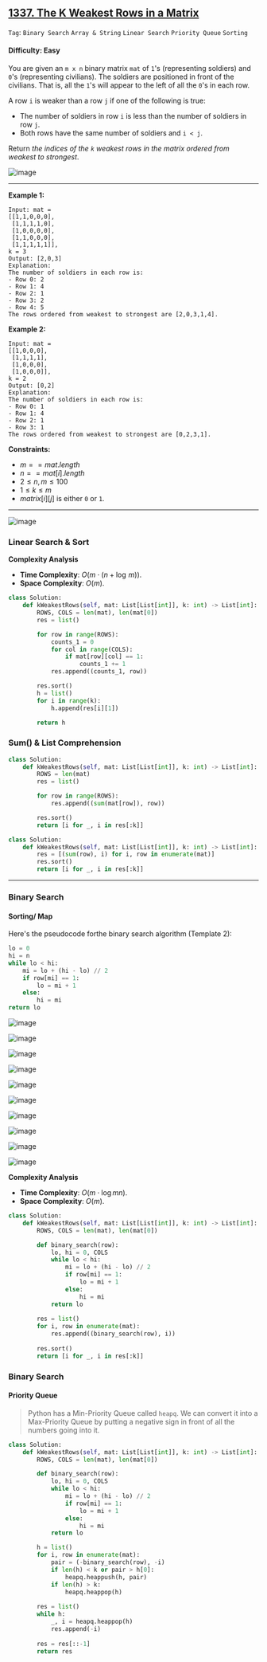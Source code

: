 ## [1337. The K Weakest Rows in a Matrix](https://leetcode.com/problems/the-k-weakest-rows-in-a-matrix)

```Tag```: ```Binary Search``` ```Array & String``` ```Linear Search``` ```Priority Queue``` ```Sorting``` 

#### Difficulty: Easy

You are given an ```m x n``` binary matrix ```mat``` of ```1```'s (representing soldiers) and ```0```'s (representing civilians). The soldiers are positioned in front of the civilians. That is, all the ```1```'s will appear to the left of all the ```0```'s in each row.

A row ```i``` is weaker than a row ```j``` if one of the following is true:

- The number of soldiers in row ```i``` is less than the number of soldiers in row ```j```.
- Both rows have the same number of soldiers and ```i < j```.

Return _the indices of the ```k``` weakest rows in the matrix ordered from weakest to strongest_.

![image](https://github.com/quananhle/Python/assets/35042430/0b7c6992-1cea-4832-8dde-92fa8520c754)

---

__Example 1:__
```
Input: mat = 
[[1,1,0,0,0],
 [1,1,1,1,0],
 [1,0,0,0,0],
 [1,1,0,0,0],
 [1,1,1,1,1]], 
k = 3
Output: [2,0,3]
Explanation: 
The number of soldiers in each row is: 
- Row 0: 2 
- Row 1: 4 
- Row 2: 1 
- Row 3: 2 
- Row 4: 5 
The rows ordered from weakest to strongest are [2,0,3,1,4].
```

__Example 2:__
```
Input: mat = 
[[1,0,0,0],
 [1,1,1,1],
 [1,0,0,0],
 [1,0,0,0]], 
k = 2
Output: [0,2]
Explanation: 
The number of soldiers in each row is: 
- Row 0: 1 
- Row 1: 4 
- Row 2: 1 
- Row 3: 1 
The rows ordered from weakest to strongest are [0,2,3,1].
```

__Constraints:__

- $m == mat.length$
- $n == mat[i].length$
- $2 \le n, m \le 100$
- $1 \le k \le m$
- $matrix[i][j]$ is either ```0``` or ```1```.

---

![image](https://leetcode.com/problems/the-k-weakest-rows-in-a-matrix/Figures/1337/row_counts.png)

### Linear Search & Sort

__Complexity Analysis__

- __Time Complexity__: $O(m \cdot (n + \log \,m))$.
- __Space Complexity__: $O(m)$.

```Python
class Solution:
    def kWeakestRows(self, mat: List[List[int]], k: int) -> List[int]:
        ROWS, COLS = len(mat), len(mat[0])
        res = list()

        for row in range(ROWS):
            counts_1 = 0
            for col in range(COLS):
                if mat[row][col] == 1:
                    counts_1 += 1
            res.append((counts_1, row))

        res.sort()
        h = list()
        for i in range(k):
            h.append(res[i][1])

        return h
```

### Sum() & List Comprehension

```Python
class Solution:
    def kWeakestRows(self, mat: List[List[int]], k: int) -> List[int]:
        ROWS = len(mat)
        res = list()

        for row in range(ROWS):
            res.append((sum(mat[row]), row))

        res.sort()
        return [i for _, i in res[:k]]
```

```Python
class Solution:
    def kWeakestRows(self, mat: List[List[int]], k: int) -> List[int]:
        res = [(sum(row), i) for i, row in enumerate(mat)]
        res.sort()
        return [i for _, i in res[:k]]
```

---

### Binary Search

#### Sorting/ Map

Here's the pseudocode forthe binary search algorithm (Template 2):

```Python
lo = 0
hi = n
while lo < hi:
    mi = lo + (hi - lo) // 2
    if row[mi] == 1:
        lo = mi + 1
    else:
        hi = mi
return lo
```

![image](https://github.com/quananhle/Python/assets/35042430/a4a8d82c-502e-41ba-8165-e72ae8b68cf5)

![image](https://github.com/quananhle/Python/assets/35042430/0c3249d4-09a5-4f07-8160-8dc2f18203b1)

![image](https://github.com/quananhle/Python/assets/35042430/27694e9a-91da-49ee-b909-175e5efa5d8c)

![image](https://github.com/quananhle/Python/assets/35042430/3e0bd128-a076-4da7-9c01-a190641a66e7)

![image](https://github.com/quananhle/Python/assets/35042430/919f52ec-22dd-4727-a9da-52ddaf113944)

![image](https://github.com/quananhle/Python/assets/35042430/b91cfc7f-c534-45a8-9c60-14e5ebc9f7e4)

![image](https://github.com/quananhle/Python/assets/35042430/e08b3d41-20ac-49a3-aee9-81f65eea88cb)

![image](https://github.com/quananhle/Python/assets/35042430/b47edeaa-7ccd-44c4-a7a7-ee4c98b2c2f8)

![image](https://github.com/quananhle/Python/assets/35042430/5c10a607-d3ed-44a8-a6cf-9cb0aeca76b9)

![image](https://github.com/quananhle/Python/assets/35042430/3e6adbfe-e792-4103-b74f-5702ce4c5ea3)

__Complexity Analysis__

- __Time Complexity__: $O(m \cdot \log mn)$.
- __Space Complexity__: $O(m)$.

```Python
class Solution:
    def kWeakestRows(self, mat: List[List[int]], k: int) -> List[int]:
        ROWS, COLS = len(mat), len(mat[0])

        def binary_search(row):
            lo, hi = 0, COLS
            while lo < hi:
                mi = lo + (hi - lo) // 2
                if row[mi] == 1:
                    lo = mi + 1
                else:
                    hi = mi
            return lo
        
        res = list()
        for i, row in enumerate(mat):
            res.append((binary_search(row), i))
        
        res.sort()
        return [i for _, i in res[:k]]
```

### Binary Search

#### Priority Queue

> Python has a Min-Priority Queue called ```heapq```. We can convert it into a Max-Priority Queue by putting a negative sign in front of all the numbers going into it.

```Python
class Solution:
    def kWeakestRows(self, mat: List[List[int]], k: int) -> List[int]:
        ROWS, COLS = len(mat), len(mat[0])

        def binary_search(row):
            lo, hi = 0, COLS
            while lo < hi:
                mi = lo + (hi - lo) // 2
                if row[mi] == 1:
                    lo = mi + 1
                else:
                    hi = mi
            return lo

        h = list()
        for i, row in enumerate(mat):
            pair = (-binary_search(row), -i)
            if len(h) < k or pair > h[0]:
                heapq.heappush(h, pair)
            if len(h) > k:
                heapq.heappop(h)
            
        res = list()
        while h:
            _, i = heapq.heappop(h)
            res.append(-i)
        
        res = res[::-1]
        return res
```
